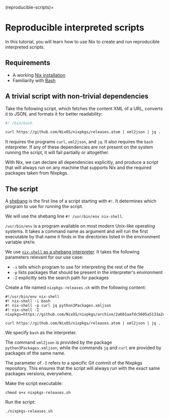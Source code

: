 (reproducible-scripts)=

# Reproducible interpreted scripts

In this tutorial, you will learn how to use Nix to create and run reproducible interpreted scripts.

## Requirements

- A working [Nix installation](install-nix)
- Familiarity with [Bash]

## A trivial script with non-trivial dependencies

Take the following script, which fetches the content XML of a URL, converts it to JSON, and formats it for better readability:

```bash
#! /bin/bash

curl https://github.com/NixOS/nixpkgs/releases.atom | xml2json | jq .
```

It requires the programs `curl`, `xml2json`, and `jq`.
It also requires the `bash` interpreter.
If any of these dependencies are not present on the system running the script, it will fail partially or altogether.

With Nix, we can declare all dependencies explicitly, and produce a script that will always run on any machine that supports Nix and the required packages taken from Nixpkgs.

## The script

A [shebang] is the first line of a script starting with `#!`.
It determines which program to use for running the script.

[Bash]: https://www.gnu.org/software/bash/
[shebang]: https://en.m.wikipedia.org/wiki/Shebang_(Unix)

We will use the shebang line `#! /usr/bin/env nix-shell`.

`/usr/bin/env` is a program available on most modern Unix-like operating systems.
It takes a command name as argument and will run the first executable by that name it finds in the directories listed in the environment variable `$PATH`.

We use [`nix-shell` as a shebang interpreter].
It takes the following parameters relevant for our use case:

[`nix-shell` as a shebang interpreter]: https://nixos.org/manual/nix/stable/command-ref/nix-shell.html#use-as-a--interpreter
- `-i` tells which program to use for interpreting the rest of the file
- `-p` lists packages that should be present in the interpreter's environment
- `-I` explicitly sets the search path for packages

Create a file named `nixpkgs-releases.sh` with the following content:

```shell
#!/usr/bin/env nix-shell 
#! nix-shell -i bash
#! nix-shell -p curl jq python3Packages.xmljson
#! nix-shell -I nixpkgs=https://github.com/NixOS/nixpkgs/archive/2a601aafdc5605a5133a2ca506a34a3a73377247.tar.gz

curl https://github.com/NixOS/nixpkgs/releases.atom | xml2json | jq .
```

We specify `bash` as the interpreter.

The command `xml2json` is provided by the package `python3Packages.xmljson`, while the commands `jq` and `curl` are provided by packages of the same name.

The parameter of `-I` refers to a specific Git commit of the Nixpkgs repository.
This ensures that the script will always run with the exact same packages versions, everywhere.

Make the script executable:

 ```console
 chmod o+x nixpkgs-releases.sh
 ```
 
Run the script:

```console
./nixpkgs-releases.sh
```
